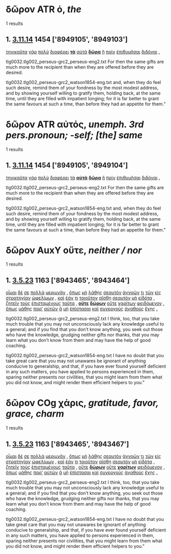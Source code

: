 # δῶρον ATR ὁ, *the*
1 results
## 1. [3.11.14](https://beyond-translation.perseus.org/reader/urn:cts:greekLit:tlg0032.002.perseus-grc2:3.11.14?mode=syntax-trees) 1454 ['8949105', '8949103']
[τηνικαῦτα](https://atlas-test.fly.dev/morphology/lemmas/?lang=grc&q=τηνικαῦτα "τηνικαῦτα d-------- at that time, then") [γὰρ](https://atlas-test.fly.dev/morphology/lemmas/?lang=grc&q=γάρ "γάρ d-------- for") [πολὺ](https://atlas-test.fly.dev/morphology/lemmas/?lang=grc&q=πολύς "πολύς a-s---na- much, many") [διαφέρει](https://atlas-test.fly.dev/morphology/lemmas/?lang=grc&q=διαφέρω "διαφέρω v3spia--- to carry through; be different from, excel") **[τὰ](https://atlas-test.fly.dev/morphology/lemmas/?lang=grc&q=ὁ "ὁ l-p---na- the")** [αὐτὰ](https://atlas-test.fly.dev/morphology/lemmas/?lang=grc&q=αὐτός "αὐτός a-p---na- unemph. 3rd pers.pronoun; -self; [the] same") **[δῶρα](https://atlas-test.fly.dev/morphology/lemmas/?lang=grc&q=δῶρον "δῶρον n-p---na- a gift, present")** [ἢ](https://atlas-test.fly.dev/morphology/lemmas/?lang=grc&q=ἤ "ἤ b-------- either..or; than") [πρὶν](https://atlas-test.fly.dev/morphology/lemmas/?lang=grc&q=πρίν "πρίν c-------- before; (after negated main clause) until") [ἐπιθυμῆσαι](https://atlas-test.fly.dev/morphology/lemmas/?lang=grc&q=ἐπιθυμέω "ἐπιθυμέω v--ana--- to set one's heart upon") [διδόναι](https://atlas-test.fly.dev/morphology/lemmas/?lang=grc&q=δίδωμι "δίδωμι v--pna--- to give") [.](https://atlas-test.fly.dev/morphology/lemmas/?lang=grc&q=. ". u-------- NoDef") 


tlg0032.tlg002_perseus-grc2_perseus-eng2.txt For then the same gifts are much more to the recipient than when they are offered before they are desired. 

tlg0032.tlg002_perseus-grc2_watson1854-eng.txt and, when they do feel such desire, remind them of your fondness by the most modest address, and by showing yourself willing to gratify them, holding back, at the same time, until they are filled with impatient longing; for it is far better to grant the same favours at such a time, than before they had an appetite for them." 

# δῶρον ATR αὐτός, *unemph. 3rd pers.pronoun; -self; [the] same*
1 results
## 1. [3.11.14](https://beyond-translation.perseus.org/reader/urn:cts:greekLit:tlg0032.002.perseus-grc2:3.11.14?mode=syntax-trees) 1454 ['8949105', '8949104']
[τηνικαῦτα](https://atlas-test.fly.dev/morphology/lemmas/?lang=grc&q=τηνικαῦτα "τηνικαῦτα d-------- at that time, then") [γὰρ](https://atlas-test.fly.dev/morphology/lemmas/?lang=grc&q=γάρ "γάρ d-------- for") [πολὺ](https://atlas-test.fly.dev/morphology/lemmas/?lang=grc&q=πολύς "πολύς a-s---na- much, many") [διαφέρει](https://atlas-test.fly.dev/morphology/lemmas/?lang=grc&q=διαφέρω "διαφέρω v3spia--- to carry through; be different from, excel") [τὰ](https://atlas-test.fly.dev/morphology/lemmas/?lang=grc&q=ὁ "ὁ l-p---na- the") **[αὐτὰ](https://atlas-test.fly.dev/morphology/lemmas/?lang=grc&q=αὐτός "αὐτός a-p---na- unemph. 3rd pers.pronoun; -self; [the] same")** **[δῶρα](https://atlas-test.fly.dev/morphology/lemmas/?lang=grc&q=δῶρον "δῶρον n-p---na- a gift, present")** [ἢ](https://atlas-test.fly.dev/morphology/lemmas/?lang=grc&q=ἤ "ἤ b-------- either..or; than") [πρὶν](https://atlas-test.fly.dev/morphology/lemmas/?lang=grc&q=πρίν "πρίν c-------- before; (after negated main clause) until") [ἐπιθυμῆσαι](https://atlas-test.fly.dev/morphology/lemmas/?lang=grc&q=ἐπιθυμέω "ἐπιθυμέω v--ana--- to set one's heart upon") [διδόναι](https://atlas-test.fly.dev/morphology/lemmas/?lang=grc&q=δίδωμι "δίδωμι v--pna--- to give") [.](https://atlas-test.fly.dev/morphology/lemmas/?lang=grc&q=. ". u-------- NoDef") 


tlg0032.tlg002_perseus-grc2_perseus-eng2.txt For then the same gifts are much more to the recipient than when they are offered before they are desired. 

tlg0032.tlg002_perseus-grc2_watson1854-eng.txt and, when they do feel such desire, remind them of your fondness by the most modest address, and by showing yourself willing to gratify them, holding back, at the same time, until they are filled with impatient longing; for it is far better to grant the same favours at such a time, than before they had an appetite for them." 

# δῶρον AuxY οὔτε, *neither / nor*
1 results
## 1. [3.5.23](https://beyond-translation.perseus.org/reader/urn:cts:greekLit:tlg0032.002.perseus-grc2:3.5.23?mode=syntax-trees) 1163 ['8943465', '8943464']
[οἶμαι](https://atlas-test.fly.dev/morphology/lemmas/?lang=grc&q=οἴομαι "οἴομαι v1spie--- to suppose, think, deem, imagine") [δέ](https://atlas-test.fly.dev/morphology/lemmas/?lang=grc&q=δέ "δέ b-------- but") [σε](https://atlas-test.fly.dev/morphology/lemmas/?lang=grc&q=σύ "σύ p-s---ca- you (personal pronoun)") [πολλὰ](https://atlas-test.fly.dev/morphology/lemmas/?lang=grc&q=πολύς "πολύς a-p---na- much, many") [μεριμνᾶν](https://atlas-test.fly.dev/morphology/lemmas/?lang=grc&q=μεριμνάω "μεριμνάω v--pna--- to care for, be anxious about, think earnestly upon, scan minutely") [,](https://atlas-test.fly.dev/morphology/lemmas/?lang=grc&q=, ", u-------- NoDef") [ὅπως](https://atlas-test.fly.dev/morphology/lemmas/?lang=grc&q=ὅπως "ὅπως c-------- how, that, in order that, as") [μὴ](https://atlas-test.fly.dev/morphology/lemmas/?lang=grc&q=μή "μή d-------- not") [λάθῃς](https://atlas-test.fly.dev/morphology/lemmas/?lang=grc&q=λανθάνω "λανθάνω v2sasa--- to escape notice, to be unknown, unseen, unnoticed") [σεαυτὸν](https://atlas-test.fly.dev/morphology/lemmas/?lang=grc&q=σεαυτοῦ "σεαυτοῦ p-s---ma- of thyself") [ἀγνοῶν](https://atlas-test.fly.dev/morphology/lemmas/?lang=grc&q=ἀγνοέω "ἀγνοέω v-sapamn- not to perceive, be ignorant of") [τι](https://atlas-test.fly.dev/morphology/lemmas/?lang=grc&q=τις "τις a-s---na- any one, any thing, some one, some thing") [τῶν](https://atlas-test.fly.dev/morphology/lemmas/?lang=grc&q=ὁ "ὁ l-p---ng- the") [εἰς](https://atlas-test.fly.dev/morphology/lemmas/?lang=grc&q=εἰς "εἰς r-------- into, to c. acc.") [στρατηγίαν](https://atlas-test.fly.dev/morphology/lemmas/?lang=grc&q=στρατηγία "στρατηγία n-s---fa- the office, dignity") [ὠφελίμων](https://atlas-test.fly.dev/morphology/lemmas/?lang=grc&q=ὠφέλιμος "ὠφέλιμος a-p---ng- useful, advantageous, beneficial") [,](https://atlas-test.fly.dev/morphology/lemmas/?lang=grc&q=, ", u-------- NoDef") [καὶ](https://atlas-test.fly.dev/morphology/lemmas/?lang=grc&q=καί "καί b-------- and, also") [ἐάν](https://atlas-test.fly.dev/morphology/lemmas/?lang=grc&q=ἐάν "ἐάν c-------- if") [τι](https://atlas-test.fly.dev/morphology/lemmas/?lang=grc&q=τις "τις a-s---na- any one, any thing, some one, some thing") [τοιοῦτον](https://atlas-test.fly.dev/morphology/lemmas/?lang=grc&q=τοιοῦτος "τοιοῦτος a-s---na- such as this") [αἴσθῃ](https://atlas-test.fly.dev/morphology/lemmas/?lang=grc&q=αἰσθάνομαι "αἰσθάνομαι v2spie--- to perceive, apprehend by the senses, to see, hear, feel") [σεαυτὸν](https://atlas-test.fly.dev/morphology/lemmas/?lang=grc&q=σεαυτοῦ "σεαυτοῦ p-s---ma- of thyself") [μὴ](https://atlas-test.fly.dev/morphology/lemmas/?lang=grc&q=μή "μή d-------- not") [εἰδότα](https://atlas-test.fly.dev/morphology/lemmas/?lang=grc&q=οἶδα "οἶδα v-srpama- to know") [,](https://atlas-test.fly.dev/morphology/lemmas/?lang=grc&q=, ", u-------- NoDef") [ζητεῖν](https://atlas-test.fly.dev/morphology/lemmas/?lang=grc&q=ζητέω "ζητέω v--pna--- to seek, seek for") [τοὺς](https://atlas-test.fly.dev/morphology/lemmas/?lang=grc&q=ὁ "ὁ l-p---ma- the") [ἐπισταμένους](https://atlas-test.fly.dev/morphology/lemmas/?lang=grc&q=ἐπίσταμαι "ἐπίσταμαι v-pppema- to know") [ταῦτα](https://atlas-test.fly.dev/morphology/lemmas/?lang=grc&q=οὗτος "οὗτος a-p---na- this; that") [,](https://atlas-test.fly.dev/morphology/lemmas/?lang=grc&q=, ", u-------- NoDef") **[οὔτε](https://atlas-test.fly.dev/morphology/lemmas/?lang=grc&q=οὔτε "οὔτε b-------- neither / nor")** **[δώρων](https://atlas-test.fly.dev/morphology/lemmas/?lang=grc&q=δῶρον "δῶρον n-p---ng- a gift, present")** [οὔτε](https://atlas-test.fly.dev/morphology/lemmas/?lang=grc&q=οὔτε "οὔτε b-------- neither / nor") [χαρίτων](https://atlas-test.fly.dev/morphology/lemmas/?lang=grc&q=χάρις "χάρις n-p---fg- gratitude, favor, grace, charm") [φειδόμενον](https://atlas-test.fly.dev/morphology/lemmas/?lang=grc&q=φείδομαι "φείδομαι v-sppema- to spare") [,](https://atlas-test.fly.dev/morphology/lemmas/?lang=grc&q=, ", u-------- NoDef") [ὅπως](https://atlas-test.fly.dev/morphology/lemmas/?lang=grc&q=ὅπως "ὅπως c-------- how, that, in order that, as") [μάθῃς](https://atlas-test.fly.dev/morphology/lemmas/?lang=grc&q=μανθάνω "μανθάνω v2sasa--- to learn") [παρ’](https://atlas-test.fly.dev/morphology/lemmas/?lang=grc&q=παρά "παρά r-------- from the side of, c. gen., beside, alongside of, c. dat., to the side of, motion alongside of, c. acc.") [αὐτῶν](https://atlas-test.fly.dev/morphology/lemmas/?lang=grc&q=αὐτός "αὐτός a-p---mg- unemph. 3rd pers.pronoun; -self; [the] same") [ἃ](https://atlas-test.fly.dev/morphology/lemmas/?lang=grc&q=ὅς "ὅς p-p---na- who, that, which: relative pronoun") [μὴ](https://atlas-test.fly.dev/morphology/lemmas/?lang=grc&q=μή "μή d-------- not") [ἐπίστασαι](https://atlas-test.fly.dev/morphology/lemmas/?lang=grc&q=ἐπίσταμαι "ἐπίσταμαι v2spie--- to know") [καὶ](https://atlas-test.fly.dev/morphology/lemmas/?lang=grc&q=καί "καί b-------- and, also") [συνεργοὺς](https://atlas-test.fly.dev/morphology/lemmas/?lang=grc&q=συνεργός "συνεργός a-p---ma- working together, joining") [ἀγαθοὺς](https://atlas-test.fly.dev/morphology/lemmas/?lang=grc&q=ἀγαθός "ἀγαθός a-p---ma- good") [ἔχῃς](https://atlas-test.fly.dev/morphology/lemmas/?lang=grc&q=ἔχω "ἔχω v2spsa--- have, hold; be able; (+ adv.) be; (mid.) cling to, be next to (+ gen.)") [.](https://atlas-test.fly.dev/morphology/lemmas/?lang=grc&q=. ". u-------- NoDef") 


tlg0032.tlg002_perseus-grc2_perseus-eng2.txt I think, too, that you take much trouble that you may not unconsciously lack any knowledge useful to a general; and if you find that you don’t know anything, you seek out those who have the knowledge, grudging neither gifts nor thanks, that you may learn what you don’t know from them and may have the help of good coaching. 

tlg0032.tlg002_perseus-grc2_watson1854-eng.txt I have no doubt that you take great care that you may not unawares be ignorant of anything conducive to generalship, and that, if you have ever found yourself deficient in any such matters, you have applied to persons experienced in them, sparing neither presents nor civilities, that you might learn from them what you did not know, and might render them efficient helpers to you." 

# δῶρον COg χάρις, *gratitude, favor, grace, charm*
1 results
## 1. [3.5.23](https://beyond-translation.perseus.org/reader/urn:cts:greekLit:tlg0032.002.perseus-grc2:3.5.23?mode=syntax-trees) 1163 ['8943465', '8943467']
[οἶμαι](https://atlas-test.fly.dev/morphology/lemmas/?lang=grc&q=οἴομαι "οἴομαι v1spie--- to suppose, think, deem, imagine") [δέ](https://atlas-test.fly.dev/morphology/lemmas/?lang=grc&q=δέ "δέ b-------- but") [σε](https://atlas-test.fly.dev/morphology/lemmas/?lang=grc&q=σύ "σύ p-s---ca- you (personal pronoun)") [πολλὰ](https://atlas-test.fly.dev/morphology/lemmas/?lang=grc&q=πολύς "πολύς a-p---na- much, many") [μεριμνᾶν](https://atlas-test.fly.dev/morphology/lemmas/?lang=grc&q=μεριμνάω "μεριμνάω v--pna--- to care for, be anxious about, think earnestly upon, scan minutely") [,](https://atlas-test.fly.dev/morphology/lemmas/?lang=grc&q=, ", u-------- NoDef") [ὅπως](https://atlas-test.fly.dev/morphology/lemmas/?lang=grc&q=ὅπως "ὅπως c-------- how, that, in order that, as") [μὴ](https://atlas-test.fly.dev/morphology/lemmas/?lang=grc&q=μή "μή d-------- not") [λάθῃς](https://atlas-test.fly.dev/morphology/lemmas/?lang=grc&q=λανθάνω "λανθάνω v2sasa--- to escape notice, to be unknown, unseen, unnoticed") [σεαυτὸν](https://atlas-test.fly.dev/morphology/lemmas/?lang=grc&q=σεαυτοῦ "σεαυτοῦ p-s---ma- of thyself") [ἀγνοῶν](https://atlas-test.fly.dev/morphology/lemmas/?lang=grc&q=ἀγνοέω "ἀγνοέω v-sapamn- not to perceive, be ignorant of") [τι](https://atlas-test.fly.dev/morphology/lemmas/?lang=grc&q=τις "τις a-s---na- any one, any thing, some one, some thing") [τῶν](https://atlas-test.fly.dev/morphology/lemmas/?lang=grc&q=ὁ "ὁ l-p---ng- the") [εἰς](https://atlas-test.fly.dev/morphology/lemmas/?lang=grc&q=εἰς "εἰς r-------- into, to c. acc.") [στρατηγίαν](https://atlas-test.fly.dev/morphology/lemmas/?lang=grc&q=στρατηγία "στρατηγία n-s---fa- the office, dignity") [ὠφελίμων](https://atlas-test.fly.dev/morphology/lemmas/?lang=grc&q=ὠφέλιμος "ὠφέλιμος a-p---ng- useful, advantageous, beneficial") [,](https://atlas-test.fly.dev/morphology/lemmas/?lang=grc&q=, ", u-------- NoDef") [καὶ](https://atlas-test.fly.dev/morphology/lemmas/?lang=grc&q=καί "καί b-------- and, also") [ἐάν](https://atlas-test.fly.dev/morphology/lemmas/?lang=grc&q=ἐάν "ἐάν c-------- if") [τι](https://atlas-test.fly.dev/morphology/lemmas/?lang=grc&q=τις "τις a-s---na- any one, any thing, some one, some thing") [τοιοῦτον](https://atlas-test.fly.dev/morphology/lemmas/?lang=grc&q=τοιοῦτος "τοιοῦτος a-s---na- such as this") [αἴσθῃ](https://atlas-test.fly.dev/morphology/lemmas/?lang=grc&q=αἰσθάνομαι "αἰσθάνομαι v2spie--- to perceive, apprehend by the senses, to see, hear, feel") [σεαυτὸν](https://atlas-test.fly.dev/morphology/lemmas/?lang=grc&q=σεαυτοῦ "σεαυτοῦ p-s---ma- of thyself") [μὴ](https://atlas-test.fly.dev/morphology/lemmas/?lang=grc&q=μή "μή d-------- not") [εἰδότα](https://atlas-test.fly.dev/morphology/lemmas/?lang=grc&q=οἶδα "οἶδα v-srpama- to know") [,](https://atlas-test.fly.dev/morphology/lemmas/?lang=grc&q=, ", u-------- NoDef") [ζητεῖν](https://atlas-test.fly.dev/morphology/lemmas/?lang=grc&q=ζητέω "ζητέω v--pna--- to seek, seek for") [τοὺς](https://atlas-test.fly.dev/morphology/lemmas/?lang=grc&q=ὁ "ὁ l-p---ma- the") [ἐπισταμένους](https://atlas-test.fly.dev/morphology/lemmas/?lang=grc&q=ἐπίσταμαι "ἐπίσταμαι v-pppema- to know") [ταῦτα](https://atlas-test.fly.dev/morphology/lemmas/?lang=grc&q=οὗτος "οὗτος a-p---na- this; that") [,](https://atlas-test.fly.dev/morphology/lemmas/?lang=grc&q=, ", u-------- NoDef") [οὔτε](https://atlas-test.fly.dev/morphology/lemmas/?lang=grc&q=οὔτε "οὔτε b-------- neither / nor") **[δώρων](https://atlas-test.fly.dev/morphology/lemmas/?lang=grc&q=δῶρον "δῶρον n-p---ng- a gift, present")** [οὔτε](https://atlas-test.fly.dev/morphology/lemmas/?lang=grc&q=οὔτε "οὔτε b-------- neither / nor") **[χαρίτων](https://atlas-test.fly.dev/morphology/lemmas/?lang=grc&q=χάρις "χάρις n-p---fg- gratitude, favor, grace, charm")** [φειδόμενον](https://atlas-test.fly.dev/morphology/lemmas/?lang=grc&q=φείδομαι "φείδομαι v-sppema- to spare") [,](https://atlas-test.fly.dev/morphology/lemmas/?lang=grc&q=, ", u-------- NoDef") [ὅπως](https://atlas-test.fly.dev/morphology/lemmas/?lang=grc&q=ὅπως "ὅπως c-------- how, that, in order that, as") [μάθῃς](https://atlas-test.fly.dev/morphology/lemmas/?lang=grc&q=μανθάνω "μανθάνω v2sasa--- to learn") [παρ’](https://atlas-test.fly.dev/morphology/lemmas/?lang=grc&q=παρά "παρά r-------- from the side of, c. gen., beside, alongside of, c. dat., to the side of, motion alongside of, c. acc.") [αὐτῶν](https://atlas-test.fly.dev/morphology/lemmas/?lang=grc&q=αὐτός "αὐτός a-p---mg- unemph. 3rd pers.pronoun; -self; [the] same") [ἃ](https://atlas-test.fly.dev/morphology/lemmas/?lang=grc&q=ὅς "ὅς p-p---na- who, that, which: relative pronoun") [μὴ](https://atlas-test.fly.dev/morphology/lemmas/?lang=grc&q=μή "μή d-------- not") [ἐπίστασαι](https://atlas-test.fly.dev/morphology/lemmas/?lang=grc&q=ἐπίσταμαι "ἐπίσταμαι v2spie--- to know") [καὶ](https://atlas-test.fly.dev/morphology/lemmas/?lang=grc&q=καί "καί b-------- and, also") [συνεργοὺς](https://atlas-test.fly.dev/morphology/lemmas/?lang=grc&q=συνεργός "συνεργός a-p---ma- working together, joining") [ἀγαθοὺς](https://atlas-test.fly.dev/morphology/lemmas/?lang=grc&q=ἀγαθός "ἀγαθός a-p---ma- good") [ἔχῃς](https://atlas-test.fly.dev/morphology/lemmas/?lang=grc&q=ἔχω "ἔχω v2spsa--- have, hold; be able; (+ adv.) be; (mid.) cling to, be next to (+ gen.)") [.](https://atlas-test.fly.dev/morphology/lemmas/?lang=grc&q=. ". u-------- NoDef") 


tlg0032.tlg002_perseus-grc2_perseus-eng2.txt I think, too, that you take much trouble that you may not unconsciously lack any knowledge useful to a general; and if you find that you don’t know anything, you seek out those who have the knowledge, grudging neither gifts nor thanks, that you may learn what you don’t know from them and may have the help of good coaching. 

tlg0032.tlg002_perseus-grc2_watson1854-eng.txt I have no doubt that you take great care that you may not unawares be ignorant of anything conducive to generalship, and that, if you have ever found yourself deficient in any such matters, you have applied to persons experienced in them, sparing neither presents nor civilities, that you might learn from them what you did not know, and might render them efficient helpers to you." 

